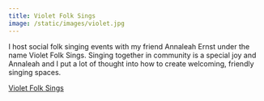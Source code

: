 ```yaml
---
title: Violet Folk Sings
image: /static/images/violet.jpg
---
```


I host social folk singing events with my friend Annaleah Ernst under the name Violet Folk Sings. Singing together in community is a special joy and Annaleah and I put a lot of thought into how to create welcoming, friendly singing spaces.

[Violet Folk Sings](https://www.violetfolksings.org/)